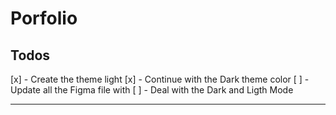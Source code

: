 # Porfolio

## Todos

[x] - Create the theme light
[x] - Continue with the Dark theme color
[ ] - Update all the Figma file with
[ ] - Deal with the Dark and Ligth Mode

---
